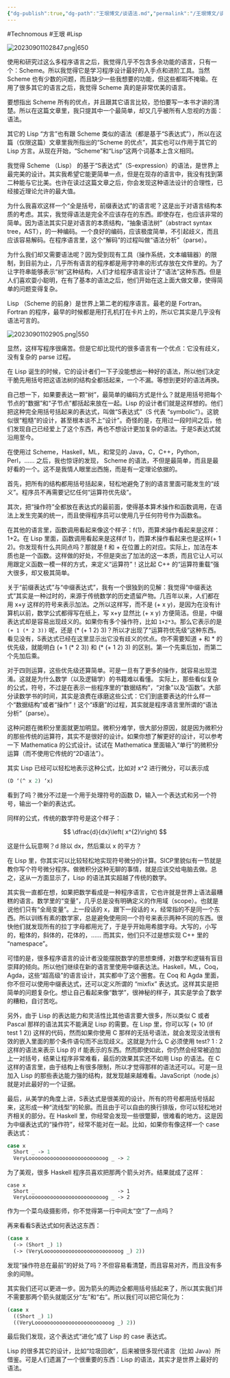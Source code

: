 ```yaml
---
{"dg-publish":true,"dg-path":"王垠博文/谈语法.md","permalink":"/王垠博文/谈语法/","created":"2023-08-29T16:09:53.000+08:00","updated":"2023-12-13T11:15:37.000+08:00"}
---
```


#Technomous #王垠 #Lisp 


![20230901102847.png|650](/img/user/0.Asset/resource/20230901102847.png)

使用和研究过这么多程序语言之后，我觉得几乎不包含多余功能的语言，只有一个：Scheme。所以我觉得它是学习程序设计最好的入手点和进阶工具。当然 Scheme 也有少数的问题，而且缺少一些我想要的功能，但这些都瑕不掩瑜。在用了很多其它的语言之后，我觉得 Scheme 真的是非常优美的语言。

要想指出 Scheme 所有的优点，并且跟其它语言比较，恐怕要写一本书才讲的清楚。所以在这篇文章里，我只提其中一个最简单，却又几乎被所有人忽视的方面：语法。

其它的 Lisp “方言”也有跟 Scheme 类似的语法（都是基于“S表达式”），所以在这篇（仅限这篇）文章里我所指出的“Scheme 的优点”，其实也可以作用于其它的 Lisp 方言。从现在开始，“Scheme”和“Lisp”这两个词基本上含义相同。

我觉得 Scheme （Lisp） 的基于“S表达式”（S-expression）的语法，是世界上最完美的设计。其实我希望它能更简单一点，但是在现存的语言中，我没有找到第二种能与它比美。也许在读过这篇文章之后，你会发现这种语法设计的合理性，已经接近理论允许的最大值。

为什么我喜欢这样一个“全是括号，前缀表达式”的语言呢？这是出于对语言结构本质的考虑。其实，我觉得语法是完全不应该存在的东西。即使存在，也应该非常的简单。因为语法其实只是对语言的本质结构，“抽象语法树”（abstract syntax tree，AST），的一种编码。一个良好的编码，应该极度简单，不引起歧义，而且应该容易解码。在程序语言里，这个“解码”的过程叫做“语法分析”（parse）。

为什么我们却又需要语法呢？因为受到现有工具（操作系统，文本编辑器）的限制，到目前为止，几乎所有语言的程序都是用字符串的形式存放在文件里的。为了让字符串能够表示“树”这种结构，人们才给程序语言设计了“语法”这种东西。但是人们喜欢耍小聪明，在有了基本的语法之后，他们开始在这上面大做文章，使得简单的问题变得复杂。

Lisp （Scheme 的前身）是世界上第二老的程序语言。最老的是 Fortran。Fortran 的程序，最早的时候都是用打孔机打在卡片上的，所以它其实是几乎没有语法可言的。

![20230901102905.png|550](/img/user/0.Asset/resource/20230901102905.png)


显然，这样写程序很痛苦。但是它却比现代的很多语言有一个优点：它没有歧义，没有复杂的 parse 过程。

在 Lisp 诞生的时候，它的设计者们一下子没能想出一种好的语法，所以他们决定干脆先用括号把这语法树的结构全都括起来，一个不漏。等想到更好的语法再换。

自己想一下，如果要表达一颗“树”，最简单的编码方式是什么？就是用括号把每个节点的“数据”和“子节点”都括起来放在一起。Lisp 的设计者们就是这样想的。他们把这种完全用括号括起来的表达式，叫做“S表达式”（S 代表 “symbolic”）。这貌似很“粗糙”的设计，甚至根本谈不上“设计”。奇怪的是，在用过一段时间之后，他们发现自己已经爱上了这个东西，再也不想设计更加复杂的语法。于是S表达式就沿用至今。

在使用过 Scheme，Haskell，ML，和常见的 Java，C，C++，Python，Perl，…… 之后，我也惊讶的发现， Scheme 的语法，不但是最简单，而且是最好看的一个。这不是我情人眼里出西施，而是有一定理论依据的。

首先，把所有的结构都用括号括起来，轻松地避免了别的语言里面可能发生的“歧义”。程序员不再需要记忆任何“运算符优先级”。

其次，把“操作符”全都放在表达式的最前面，使得基本算术操作和函数调用，在语法上发生完美的统一，而且使得程序员可以使用几乎任何符号作为函数名。

在其他的语言里，函数调用看起来像这个样子：f(1)，而算术操作看起来是这样：1+2。在 Lisp 里面，函数调用看起来是这样(f 1)，而算术操作看起来也是这样(+ 1 2)。你发现有什么共同点吗？那就是 f 和 + 在位置上的对应。实际上，加法在本质也是一个函数。这样做的好处，不但是突出了加法的这一本质，而且它让人可以用跟定义函数一模一样的方式，来定义“运算符”！这比起 C++ 的“运算符重载”强大很多，却又极其简单。

关于“前缀表达式”与“中缀表达式”，我有一个很独到的见解：我觉得“中缀表达式”其实是一种过时的，来源于传统数学的历史遗留产物。几百年以来，人们都在用 x+y 这样的符号来表示加法。之所以这样写，而不是 (+ x y)，是因为在没有计算机以前，数学公式都得写在纸上，写 x+y 显然比 (+ x y) 方便简洁。但是，中缀表达式却是容易出现歧义的。如果你有多个操作符，比如 `1+2*3`。那么它表示的是 ` (+ 1 (* 2 3))` 呢，还是 (* (+ 1 2) 3)？所以才出现了“运算符优先级”这种东西。看见没有，S表达式已经在这里显示出它没有歧义的优点。你不需要知道 + 和 * 的优先级，就能明白 (+ 1 (* 2 3)) 和 (* (+ 1 2) 3) 的区别。第一个先乘后加，而第二个先加后乘。

对于四则运算，这些优先级还算简单。可是一旦有了更多的操作，就容易出现混淆。这就是为什么数学（以及逻辑学）的书籍难以看懂。 实际上，那些看似复杂的公式，符号，不过是在表示一些程序里的“数据结构”，“对象”以及“函数”。大部分读数学书的时间，其实是浪费在琢磨这些公式：它们到底要表达的什么样一个“数据结构”或者“操作”！这个“琢磨”的过程，其实就是程序语言里所谓的“语法分析”（parse）。

这种问题在微积分里面就更加明显。微积分难学，很大部分原因，就是因为微积分的那些传统的运算符，其实不是很好的设计。如果你想了解更好的设计，可以参考一下 Mathematica 的公式设计。试试在 Mathematica 里面输入“单行”的微积分运算（而不使用它传统的“2D语法”）。

其实 Lisp 已经可以轻松地表示这种公式，比如对 x^2 进行微分，可以表示成

``` lisp
(D ‘(^ x 2) ‘x)
```

看到了吗？微分不过是一个用于处理符号的函数 D，输入一个表达式和另一个符号，输出一个新的表达式。

同样的公式，传统的数学符号是这个样子：

$$ \dfrac{d}{dx}\left( x^{2}\right) $$

这是什么玩意啊？d 除以 dx，然后乘以 x 的平方？

在 Lisp 里，你其实可以比较轻松地实现符号微分的计算。SICP里貌似有一节就是教你写个符号微分程序。做微积分这种无聊的事情，就是应该交给电脑去做。总之，这从一方面显示了，Lisp 的语法其实超越了传统的数学。

其实我一直都在想，如果把数学看成是一种程序语言，它也许就是世界上语法最糟糕的语言。数学里的“变量”，几乎总是没有明确定义的作用域（scope）。也就是说他们只有“全局变量”。上一段话的 x，跟下一段话的 x，经常指的不是同一个东西。所以训练有素的数学家，总是避免使用同一个符号来表示两种不同的东西。很快他们就发现所有的拉丁字母都用光了，于是乎开始用希腊字母。大写的，小写的，粗体的，斜体的，花体的，…… 而其实，他们只不过是想实现 C++ 里的 “namespace”。

可惜的是，很多程序语言的设计者没能摆脱数学的思想束缚，对数学和逻辑有盲目崇拜的倾向。所以他们继续在新的语言里使用中缀表达法。Haskell，ML，Coq，Agda，这些“超高级”的语言设计，其实都中了这个圈套。在 Coq 和 Agda 里面，你不但可以使用中缀表达式，还可以定义所谓的 “mixfix” 表达式。这样其实是把简单的问题复杂化。想让自己看起来像“数学”，很神秘的样子，其实是学会了数学的糟粕，自讨苦吃。

另外，由于 Lisp 的表达能力和灵活性比其他语言要大很多，所以类似 C 或者 Pascal 那样的语法其实不能满足 Lisp 的需要。在 Lisp 里，你可以写 (+ 10 (if test 1 2)) 这样的代码，然而如果你使用 C 那样的无括号语法，就会发现没法很有效的嵌入里面的那个条件语句而不出现歧义。这就是为什么 C 必须使用 test? 1 : 2 这样的语法来表示 Lisp 的 if 能表示的东西。然而即使如此，你仍然会经常被迫加上一对括号，结果让程序非常难看，最后的效果其实还不如用 Lisp 的语法。在 C 这样的语言里，由于结构上有很多限制，所以才觉得那样的语法还可以。可是一旦加入 Lisp 的那些表达能力强的结构，就发现越来越难看。JavaScript（node.js）就是对此最好的一个证据。

最后，从美学的角度上讲，S表达式是很美观的设计。所有的符号都用括号括起来，这形成一种“流线型”的轮廓。而且由于可以自由的换行排版，你可以轻松地对齐相关的部分。在 Haskell 里，你经常会发现一些很蹩脚，很难看的地方。这是因为中缀表达式的“操作符”，经常不能对在一起。比如，如果你有像这样一个 case 表达式：

``` lisp
case x
  Short _ -> 1
  VeryLooooooooooooooooooooooooog _ -> 2
```

为了美观，很多 Haskell 程序员喜欢把那两个箭头对齐。结果就成了这样：

``` lips
case x
  Short _                           -> 1
  VeryLooooooooooooooooooooooooog _ -> 2
```

作为一个菜鸟级摄影师，你不觉得第一行中间太“空”了一点吗？

再来看看S表达式如何表达这东西：

``` lisp
(case x
  (-> (Short _) 1)
  (-> (VeryLooooooooooooooooooooooooog _) 2))
```

发现“操作符总在最前”的好处了吗？不但容易看清楚，而且容易对齐，而且没有多余的间隙。

其实我们还可以更进一步。因为箭头的两边全都用括号括起来了，所以其实我们并不需要那两个箭头就能区分“左”和“右”。所以我们可以把它简化为：

``` lisp
(case x
  ((Short _) 1)
  ((VeryLooooooooooooooooooooooooog _) 2))
```

最后我们发现，这个表达式“进化”成了 Lisp 的 case 表达式。

Lisp 的很多其它的设计，比如“垃圾回收”，后来被很多现代语言（比如 Java）所借鉴。可是人们遗漏了一个很重要的东西：Lisp 的语法，其实才是世界上最好的语法。